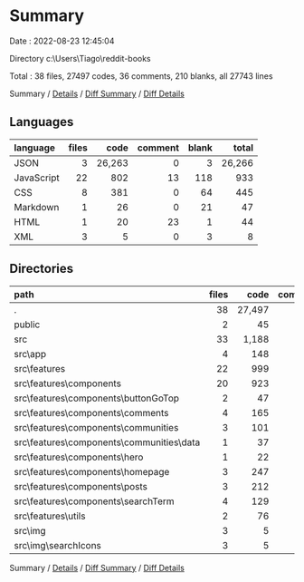 # Summary

Date : 2022-08-23 12:45:04

Directory c:\\Users\\Tiago\\reddit-books

Total : 38 files,  27497 codes, 36 comments, 210 blanks, all 27743 lines

Summary / [Details](details.md) / [Diff Summary](diff.md) / [Diff Details](diff-details.md)

## Languages
| language | files | code | comment | blank | total |
| :--- | ---: | ---: | ---: | ---: | ---: |
| JSON | 3 | 26,263 | 0 | 3 | 26,266 |
| JavaScript | 22 | 802 | 13 | 118 | 933 |
| CSS | 8 | 381 | 0 | 64 | 445 |
| Markdown | 1 | 26 | 0 | 21 | 47 |
| HTML | 1 | 20 | 23 | 1 | 44 |
| XML | 3 | 5 | 0 | 3 | 8 |

## Directories
| path | files | code | comment | blank | total |
| :--- | ---: | ---: | ---: | ---: | ---: |
| . | 38 | 27,497 | 36 | 210 | 27,743 |
| public | 2 | 45 | 23 | 2 | 70 |
| src | 33 | 1,188 | 13 | 185 | 1,386 |
| src\\app | 4 | 148 | 0 | 28 | 176 |
| src\\features | 22 | 999 | 9 | 147 | 1,155 |
| src\\features\\components | 20 | 923 | 0 | 131 | 1,054 |
| src\\features\\components\\buttonGoTop | 2 | 47 | 0 | 10 | 57 |
| src\\features\\components\\comments | 4 | 165 | 0 | 26 | 191 |
| src\\features\\components\\communities | 3 | 101 | 0 | 13 | 114 |
| src\\features\\components\\communities\\data | 1 | 37 | 0 | 1 | 38 |
| src\\features\\components\\hero | 1 | 22 | 0 | 5 | 27 |
| src\\features\\components\\homepage | 3 | 247 | 0 | 25 | 272 |
| src\\features\\components\\posts | 3 | 212 | 0 | 25 | 237 |
| src\\features\\components\\searchTerm | 4 | 129 | 0 | 27 | 156 |
| src\\features\\utils | 2 | 76 | 9 | 16 | 101 |
| src\\img | 3 | 5 | 0 | 3 | 8 |
| src\\img\\searchIcons | 3 | 5 | 0 | 3 | 8 |

Summary / [Details](details.md) / [Diff Summary](diff.md) / [Diff Details](diff-details.md)